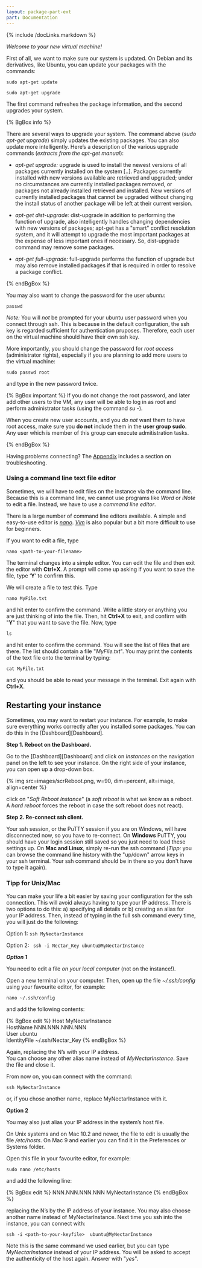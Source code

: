 ```yaml
---
layout: package-part-ext
part: Documentation
---
```

{% include /docLinks.markdown %}


*Welcome to your new virtual machine!*

First of all, we want to make sure our system is updated. On Debian and its derivatives, like Ubuntu, you can update your packages with the commands:

```sudo apt-get update```

```sudo apt-get upgrade```

The first command refreshes the package information, and the second upgrades your system.

{% BgBox info %}

There are several ways to upgrade your system. The command above (*sudo apt-get upgrade*) simply updates the existing packages. You can also update more intelligently. Here’s a description of the various upgrade commands (*extracts from the apt-get manual*):

* *apt-get upgrade:* upgrade is used to install the newest versions of all packages currently installed on the system [..]. Packages currently installed with new versions available are retrieved and upgraded; under no circumstances are currently installed packages removed, or packages not already installed retrieved and installed. New versions of currently installed packages that cannot be upgraded without changing the install status of another package will be left at their current version. 

* *apt-get dist-upgrade:* dist-upgrade in addition to performing the function of upgrade, also intelligently handles changing dependencies with new versions of packages; apt-get has a "smart" conflict resolution system, and it will attempt to upgrade the most important packages at the expense of less important ones if necessary. So, dist-upgrade command may remove some packages. 

* *apt-get full-upgrade:* full-upgrade performs the function of upgrade but may also remove installed packages if that is required in order to resolve a package conflict.

{% endBgBox %}

You may also want to change the password for the user *ubuntu*:

```passwd```

*Note:* You will *not* be prompted for your ubuntu user password when you connect through ssh. This is because in the default configuration, the ssh key is regarded sufficient for authentication pruposes. Therefore, each user on the virtual machine should have their own ssh key.    

More importantly, you should change the password for *root access* (administrator rights), especially if you are planning to add more users to the virtual machine:

```sudo passwd root```

and type in the new password twice.

{% BgBox important %}
If you do not change the root password, and later add other users to the VM, any user will be able to log in as root and perform administrator tasks (using the command *su -*).

When you create new user accounts, and you *do not* want them to have root access, make sure you **do not** include them in the **user group sudo**. Any user which is member of this group can execute admitistration tasks.

{% endBgBox %}



Having problems connecting? The [Appendix](appendices.html) includes a section on troubleshooting.


### Using a command line text file editor

Sometimes, we will have to edit files on the instance via the command line. Because this is a command line, we cannot use programs like *Word* or *iNote* to edit a file. Instead, we have to use a *command line editor*. 

There is a large number of command line editors available. A simple and easy-to-use editor is *[nano](http://www.nano-editor.org/)*. *[Vim](http://www.vim.org/)* is also popular but a bit more difficult to use for beginners.

If you want to edit a file, type  

```nano <path-to-your-filename>```

The terminal changes into a simple editor. You can edit the file and then exit the editor with **Ctrl+X**. A prompt will come up asking if you want to save the file, type ‘**Y**’ to confirm this.

We will create a file to test this. Type

```nano MyFile.txt```

and hit enter to confirm the command. Write a little story or anything you are just thinking of into the file. Then, hit **Ctrl+X** to exit, and confirm with "**Y**" that you want to save the file. Now, type

```ls```

and hit enter to confirm the command. You will see the list of files that are there. The list should contain a file "*MyFile.txt*". You may print the contents of the text file onto the terminal by typing:

```cat MyFile.txt```

and you should be able to read your message in the terminal. Exit again with **Ctrl+X**.


## Restarting your instance

Sometimes, you may want to restart your instance. For example, to make sure everything works correctly after you installed some packages. You can do this in the [Dashboard][Dashboard].

**Step 1. Reboot on the Dashboard.** 

Go to the [Dashboard][Dashboard] and click on *Instances* on the navigation panel on the left to see your instance. On the right side of your instance, you can open up a drop-down box.

{% img src=images/scrReboot.png, w=90, dim=percent, alt=image, align=center %} 

click on "*Soft Reboot Instance*" (a *soft reboot* is what we know as a reboot. A *hard reboot* forces the reboot in case the soft reboot does not react).

**Step 2. Re-connect ssh client.**

Your ssh session, or the PuTTY session if you are on Windows, will have disconnected now, so you have to re-connect. On **Windows** PuTTY, you should have your login session still saved so you just need to load these settings up. On **Mac and Linux**, simply re-run the ssh command (*Tipp:* you can browse the command line history with the "up/down" arrow keys in your ssh terminal. Your ssh command should be in there so you don't have to type it again).

### Tipp for Unix/Mac

You can make your life a bit easier by saving your configuration for the ssh connection. This will avoid always having to type your IP address. There is two options to do this: a) specifying all details or b) creating an alias for your IP address.
Then, instead of typing in the full ssh command every time, you will just do the following:

Option 1:
```ssh MyNectarInstance```

Option 2:
``` ssh -i Nectar_Key ubuntu@MyNectarInstance```

***Option 1***

You need to edit a file *on your local computer* (not on the instance!).

Open a new terminal on your computer. Then, open up the file *~/.ssh/config* using your favourite editor, for example:

```nano ~/.ssh/config```

and add the following contents:

{% BgBox edit %}
Host MyNectarInstance   
HostName NNN.NNN.NNN.NNN   
User ubuntu   
IdentityFile ~/.ssh/Nectar_Key
{% endBgBox %}

Again, replacing the N’s with your IP address.    
You can choose any other alias name instead of *MyNectarInstance*. Save the file and close it.

From now on, you can connect with the command:

```ssh MyNectarInstance```

or, if you chose another name, replace MyNectarInstance with it.

**Option 2**

You may also just alias your IP address in the system’s host file.

On Unix systems and on Mac 10.2 and newer, the file to edit is usually the file */etc/hosts*.  On Mac 9 and earlier you can find it in the Preferences or Systems folder.

Open this file in your favourite editor, for example: 

```sudo nano /etc/hosts```

and add the following line:

{% BgBox edit %}
NNN.NNN.NNN.NNN   MyNectarInstance
{% endBgBox %}

replacing the N’s by the IP address of your instance. You may also choose another name instead of MyNectarInstance. Next time you ssh into the instance, you can connect with:

```ssh -i <path-to-your-keyfile>  ubuntu@MyNectarInstance```

Note this is the same command we used earlier, but you can type *MyNectarInstance* instead of your IP address. You will be asked to accept the authenticity of the host again. Answer with "*yes*".
